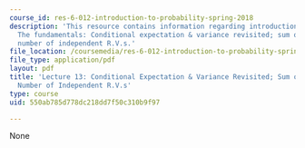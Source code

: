 ```yaml
---
course_id: res-6-012-introduction-to-probability-spring-2018
description: 'This resource contains information regarding introduction to probability:
  The fundamentals: Conditional expectation & variance revisited; sum of a random
  number of independent R.V.s.'
file_location: /coursemedia/res-6-012-introduction-to-probability-spring-2018/550ab785d778dc218dd7f50c310b9f97_MITRES_6_012S18_L13.pdf
file_type: application/pdf
layout: pdf
title: 'Lecture 13: Conditional Expectation & Variance Revisited; Sum of a Random
  Number of Independent R.V.s'
type: course
uid: 550ab785d778dc218dd7f50c310b9f97

---
```

None